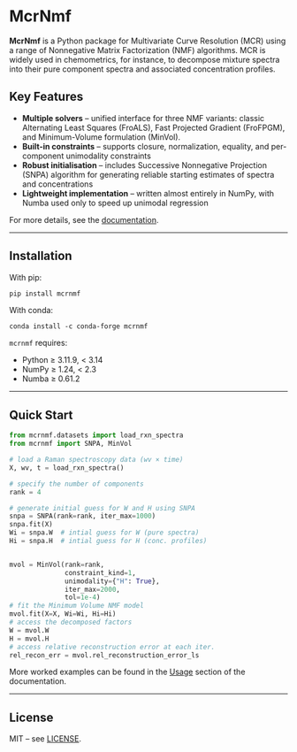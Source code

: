 # McrNmf

**McrNmf** is a Python package for Multivariate Curve Resolution (MCR) using a range of
Nonnegative Matrix Factorization (NMF) algorithms. MCR is widely used in chemometrics,
for instance, to decompose mixture spectra into their pure component spectra and
associated concentration profiles.

## Key Features

- **Multiple solvers** – unified interface for three NMF variants: classic Alternating
  Least Squares (FroALS), Fast Projected Gradient (FroFPGM), and Minimum-Volume
  formulation (MinVol).
- **Built-in constraints** – supports closure, normalization, equality, and per-component
  unimodality constraints
- **Robust initialisation** – includes Successive Nonnegative Projection (SNPA) algorithm
  for generating reliable starting estimates of spectra and concentrations
- **Lightweight implementation** – written almost entirely in NumPy, with Numba used
  only to speed up unimodal regression

For more details, see the [documentation](https://siddarthvasudevan.github.io/mcrnmf/).

---

## Installation

With pip:

```bash
pip install mcrnmf
```

With conda:

```
conda install -c conda-forge mcrnmf
```

`mcrnmf` requires:
- Python ≥ 3.11.9, < 3.14
- NumPy ≥ 1.24, < 2.3
- Numba ≥ 0.61.2

---
## Quick Start

```python
from mcrnmf.datasets import load_rxn_spectra
from mcrnmf import SNPA, MinVol

# load a Raman spectroscopy data (wv × time)
X, wv, t = load_rxn_spectra()

# specify the number of components
rank = 4

# generate initial guess for W and H using SNPA
snpa = SNPA(rank=rank, iter_max=1000)
snpa.fit(X)
Wi = snpa.W  # intial guess for W (pure spectra)
Hi = snpa.H  # intial guess for H (conc. profiles)


mvol = MinVol(rank=rank,
              constraint_kind=1,
              unimodality={"H": True},
              iter_max=2000,
              tol=1e-4)
# fit the Minimum Volume NMF model
mvol.fit(X=X, Wi=Wi, Hi=Hi)
# access the decomposed factors
W = mvol.W
H = mvol.H
# access relative reconstruction error at each iter.
rel_recon_err = mvol.rel_reconstruction_error_ls

```

More worked examples can be found in the [Usage](https://siddarthvasudevan.github.io/mcrnmf/usage/index.html) section of the documentation.

---
## License

MIT – see [LICENSE](LICENSE).
